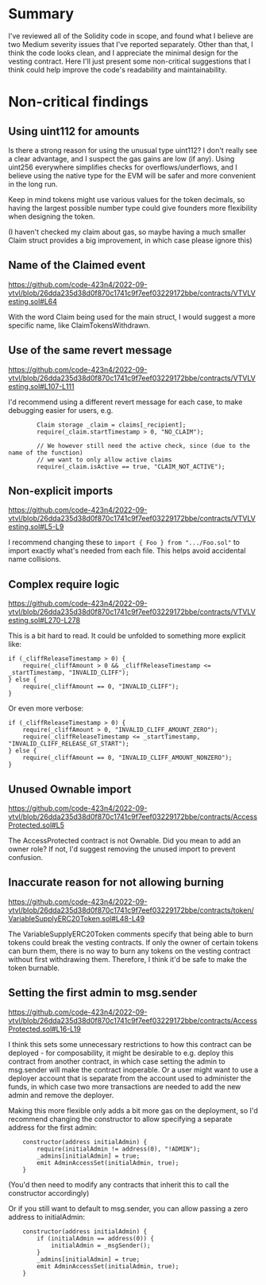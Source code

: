 # Summary

I've reviewed all of the Solidity code in scope, and found what I believe are two Medium severity issues that I've reported
separately. Other than that, I think the code looks clean, and I appreciate the minimal design for the vesting contract. Here I'll just present some non-critical suggestions that I think could help improve the code's readability and maintainability.

# Non-critical findings

## Using uint112 for amounts

Is there a strong reason for using the unusual type uint112? I don't really see a clear advantage,
and I suspect the gas gains are low (if any). Using uint256 everywhere simplifies checks
for overflows/underflows, and I believe using the native type for the EVM will be safer
and more convenient in the long run.

Keep in mind tokens might use various values for the token decimals, so having the largest possible
number type could give founders more flexibility when designing the token.

(I haven't checked my claim about gas, so maybe having a much smaller Claim struct provides a big improvement, in which case please ignore this)

## Name of the Claimed event

https://github.com/code-423n4/2022-09-vtvl/blob/26dda235d38d0f870c1741c9f7eef03229172bbe/contracts/VTVLVesting.sol#L64

With the word Claim being used for the main struct, I would suggest a more specific name,
like ClaimTokensWithdrawn.

## Use of the same revert message

https://github.com/code-423n4/2022-09-vtvl/blob/26dda235d38d0f870c1741c9f7eef03229172bbe/contracts/VTVLVesting.sol#L107-L111

I'd recommend using a different revert message for each case, to make debugging easier for users, e.g.

```solidity
        Claim storage _claim = claims[_recipient];
        require(_claim.startTimestamp > 0, "NO_CLAIM");

        // We however still need the active check, since (due to the name of the function)
        // we want to only allow active claims
        require(_claim.isActive == true, "CLAIM_NOT_ACTIVE");
```

## Non-explicit imports

https://github.com/code-423n4/2022-09-vtvl/blob/26dda235d38d0f870c1741c9f7eef03229172bbe/contracts/VTVLVesting.sol#L5-L9

I recommend changing these to `import { Foo } from ".../Foo.sol"` to import exactly what's needed from each file. This helps avoid accidental name collisions.

## Complex require logic

https://github.com/code-423n4/2022-09-vtvl/blob/26dda235d38d0f870c1741c9f7eef03229172bbe/contracts/VTVLVesting.sol#L270-L278

This is a bit hard to read. It could be unfolded to something more explicit like:

```solidity
if (_cliffReleaseTimestamp > 0) {
    require(_cliffAmount > 0 && _cliffReleaseTimestamp <= _startTimestamp, "INVALID_CLIFF");
} else {
    require(_cliffAmount == 0, "INVALID_CLIFF");
}
```

Or even more verbose:

```solidity
if (_cliffReleaseTimestamp > 0) {
    require(_cliffAmount > 0, "INVALID_CLIFF_AMOUNT_ZERO");
    require(_cliffReleaseTimestamp <= _startTimestamp, "INVALID_CLIFF_RELEASE_GT_START");
} else {
    require(_cliffAmount == 0, "INVALID_CLIFF_AMOUNT_NONZERO");
}
```

## Unused Ownable import

https://github.com/code-423n4/2022-09-vtvl/blob/26dda235d38d0f870c1741c9f7eef03229172bbe/contracts/AccessProtected.sol#L5

The AccessProtected contract is not Ownable. Did you mean to add an owner role? If not, I'd suggest removing the unused
import to prevent confusion.

## Inaccurate reason for not allowing burning

https://github.com/code-423n4/2022-09-vtvl/blob/26dda235d38d0f870c1741c9f7eef03229172bbe/contracts/token/VariableSupplyERC20Token.sol#L48-L49

The VariableSupplyERC20Token comments specify that being able to burn tokens could break the vesting contracts.
If only the owner of certain tokens can burn them, there is no way to burn any tokens on the vesting contract without first withdrawing them. Therefore, I think it'd be safe to make the token burnable.

## Setting the first admin to msg.sender

https://github.com/code-423n4/2022-09-vtvl/blob/26dda235d38d0f870c1741c9f7eef03229172bbe/contracts/AccessProtected.sol#L16-L19

I think this sets some unnecessary restrictions to how this contract can be deployed - for composability, it might be desirable to e.g. deploy this contract from another contract, in which case setting the admin to msg.sender will make the contract inoperable. Or a user might want to use a deployer account that is separate from the account used to administer the funds,
in which case two more transactions are needed to add the new admin and remove the deployer.

Making this more flexible only adds a bit more gas on the deployment, so I'd recommend changing the constructor to allow specifying a separate address for the first admin:

```solidity
    constructor(address initialAdmin) {
        require(initialAdmin != address(0), "!ADMIN");
        _admins[initialAdmin] = true;
        emit AdminAccessSet(initialAdmin, true);
    }
```

(You'd then need to modify any contracts that inherit this to call the constructor accordingly)

Or if you still want to default to msg.sender, you can allow passing a zero address to initialAdmin:

```solidity
    constructor(address initialAdmin) {
        if (initialAdmin == address(0)) {
            initialAdmin = _msgSender();
        }
        _admins[initialAdmin] = true;
        emit AdminAccessSet(initialAdmin, true);
    }
```
